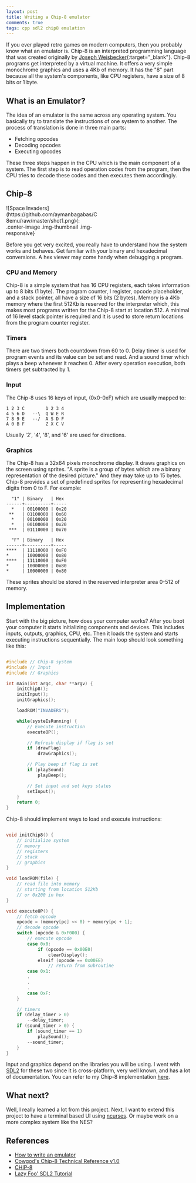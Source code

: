 ```yaml
---
layout: post
title: Writing a Chip-8 emulator
comments: true
tags: cpp sdl2 chip8 emulation
---
```


If you ever played retro games on modern computers, then you probably know what an emulator is. Chip-8 is an interpreted programming language that was created originally by [Joseph Weisbecker](https://en.wikipedia.org/wiki/Joseph_Weisbecker){:target="_blank"}. Chip-8 programs get interpreted by a virtual machine. It offers a very simple monochrome graphics and uses a 4Kb of memory. It has the "8" part because all the system's components, like CPU registers, have a size of 8 bits or 1 byte.

## What is an Emulator?

The idea of an emulator is the same across any operating system. You basically try to translate the instructions of one system to another. The process of translation is done in three main parts:

* Fetching opcodes
* Decoding opcodes
* Executing opcodes

These three steps happen in the CPU which is the main component of a system. The first step is to read operation codes from the program, then the CPU tries to decode these codes and then executes them accordingly.

## Chip-8

<div class="center-image" style="width:50%;">
![Space Invaders](https://github.com/aymanbagabas/C8emu/raw/master/shot1.png){: .center-image .img-thumbnail .img-responsive}
</div>

Before you get very excited, you really have to understand how the system works and behaves. Get familiar with your binary and hexadecimal conversions. A hex viewer may come handy when debugging a program.

### CPU and Memory

Chip-8 is a simple system that has 16 CPU registers, each takes information up to 8 bits (1 byte). The program counter, I register, opcode placeholder, and a stack pointer, all have a size of 16 bits (2 bytes). Memory is a 4Kb memory where the first 512Kb is reserved for the interpreter which, this makes most programs written for the Chip-8 start at location 512. A minimal of 16 level stack pointer is required and it is used to store return locations from the program counter register.

### Timers

There are two timers both countdown from 60 to 0. Delay timer is used for program events and its value can be set and read. And a sound timer which plays a beep whenever it reaches 0. After every operation execution, both timers get subtracted by 1.

### Input
The Chip-8 uses 16 keys of input, (0x0-0xF) which are usually mapped to:

```
1 2 3 C        1 2 3 4
4 5 6 D   --\  Q W E R
7 8 9 E   --/  A S D F
A 0 B F        Z X C V
```

Usually '2', '4', '8', and '6' are used for directions.

### Graphics

The Chip-8 has a 32x64 pixels monochrome display. It draws graphics on the screen using sprites. "A sprite is a group of bytes which are a binary representation of the desired picture." And they may take up to 15 bytes. Chip-8 provides a set of predefined sprites for representing hexadecimal digits from 0 to F. For example:

```
  "1" |	Binary   | Hex
------+----------+-----
  *   | 00100000 | 0x20
 **   | 01100000 | 0x60
  *   | 00100000 | 0x20
  *   | 00100000 | 0x20
 ***  | 01110000 | 0x70

  "F" | Binary   | Hex
------+----------+-----
****  | 11110000 | 0xF0
*     | 10000000 | 0x80
****  | 11110000 | 0xF0
*     | 10000000 | 0x80
*     | 10000000 | 0x80
```

These sprites should be stored in the reserved interpreter area 0-512 of memory.

## Implementation

Start with the big picture, how does your computer works? After you boot your computer it starts initializing components and devices. This includes inputs, outputs, graphics, CPU, etc. Then it loads the system and starts executing instructions sequentially. The main loop should look something like this:

``` cpp

#include // Chip-8 system
#include // Input
#include // Graphics

int main(int argc, char **argv) {
    initChip8();
    initInput();
    initGraphics();

    loadROM("INVADERS");

    while(systeIsRunning) {
        // Execute instruction
        executeOP();

        // Refresh display if flag is set
        if (drawFlag)
            drawGraphics();

        // Play beep if flag is set
        if (playSound)
            playBeep();

        // Set input and set keys states
        setInput();
    }
    return 0;
}

```

Chip-8 should implement ways to load and execute instructions:

``` cpp

void initChip8() {
    // initialize system
    // memory
    // registers
    // stack
    // graphics
}

void loadROM(file) {
    // read file into memory
    // starting from location 512Kb
    // or 0x200 in hex
}

void executeOP() {
    // fetch opcode
    opcode = (memory[pc] << 8) + memory[pc + 1];
    // decode opcode
    switch (opcode & 0xF000) {
        // execute opcode
        case 0x0:
            if (opcode == 0x00E0)
                clearDisplay();
            elseif (opcode == 0x00EE)
                // return from subroutine
        case 0x1:
        .
        .
        .
        case 0xF:
    }

    // timers
    if (delay_timer > 0)
        --delay_timer;
    if (sound_timer > 0) {
        if (sound_timer == 1)
            playSound();
        --sound_timer;
    }
}

```

Input and graphics depend on the libraries you will be using. I went with [SDL2](https://www.libsdl.org/) for these two since it is cross-platform, very well known, and has a lot of documentation. You can refer to my Chip-8 implementation [here](https://github.com/aymanbagabas/C8emu).

## What next?

Well, I really learned a lot from this project. Next, I want to extend this project to have a terminal based UI using [ncurses](https://www.gnu.org/s/ncurses/). Or maybe work on a more complex system like the NES?

## References

* [How to write an emulator](http://www.multigesture.net/articles/how-to-write-an-emulator-chip-8-interpreter/)
* [Cowgod's Chip-8 Technical Reference v1.0](http://devernay.free.fr/hacks/chip8/C8TECH10.HTM)
* [CHIP-8](https://en.wikipedia.org/wiki/CHIP-8)
* [Lazy Foo' SDL2 Tutorial](http://lazyfoo.net/tutorials/SDL/index.php)
